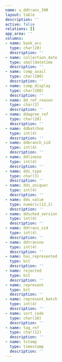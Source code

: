 ```yaml
---
name: u_ddtrans_390
layout: table
description: ''
active: false
relations: []
app_area: ''
columns:
- name: bank_acc
  type: char(20)
  description: ''
- name: collection_date
  type: smalldatetime
  description: ''
- name: comp_avail
  type: char(200)
  description: ''
- name: comp_display
  type: char(200)
  description: ''
- name: dd_ref_reason
  type: char(3)
  description: ''
- name: ddagree_ref
  type: char(20)
  description: ''
- name: ddbatchno
  type: int(4)
  description: ''
- name: ddbranch_sid
  type: int(4)
  description: ''
- name: ddlineno
  type: int(4)
  description: ''
- name: dds_type
  type: char(3)
  description: ''
- name: dds_uniquer
  type: int(4)
  description: ''
- name: dds_value
  type: numeric(12,2)
  description: ''
- name: ddsched_version
  type: int(4)
  description: ''
- name: ddtrans_sid
  type: int(4)
  description: ''
- name: ddtransno
  type: int(4)
  description: ''
- name: has_represented
  type: bit
  description: ''
- name: rejected
  type: bit
  description: ''
- name: represent
  type: bit
  description: ''
- name: represent_batch
  type: int(4)
  description: ''
- name: sort_code
  type: char(10)
  description: ''
- name: tag_ref
  type: char(12)
  description: ''
- name: tstamp
  type: timestamp
  description: ''
---
```


